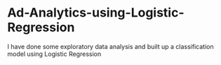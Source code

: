 # Ad-Analytics-using-Logistic-Regression
I have done some exploratory data analysis and built up a classification model using Logistic Regression
